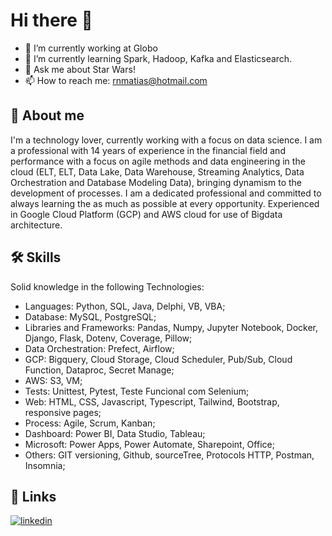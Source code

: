 # Hi there 👋

- 🔭 I’m currently working at Globo
- 🌱 I’m currently learning Spark, Hadoop, Kafka and Elasticsearch.
- 💬 Ask me about Star Wars!
- 📫 How to reach me: rnmatias@hotmail.com


## 🚀 About me
I'm a technology lover, currently working with a focus on data science.
I am a professional with 14 years of experience in the financial field
and performance with a focus on agile methods and data engineering
in the cloud (ELT, ELT, Data Lake, Data Warehouse, Streaming
Analytics, Data Orchestration and Database Modeling
Data), bringing dynamism to the development of processes.
I am a dedicated professional and committed to always learning the
as much as possible at every opportunity. Experienced in Google Cloud Platform (GCP) and AWS cloud
for use of Bigdata architecture.


## 🛠 Skills
Solid knowledge in the following Technologies:
- Languages: Python, SQL, Java, Delphi, VB, VBA;
- Database: MySQL, PostgreSQL;
- Libraries and Frameworks: Pandas, Numpy, Jupyter Notebook, Docker, Django, Flask, Dotenv, Coverage, Pillow;
- Data Orchestration: Prefect, Airflow;
- GCP: Bigquery, Cloud Storage, Cloud Scheduler, Pub/Sub, Cloud Function, Dataproc, Secret Manage;
- AWS: S3, VM;
- Tests: Unittest, Pytest, Teste Funcional com Selenium;
- Web: HTML, CSS, Javascript, Typescript, Tailwind, Bootstrap, responsive pages;
- Process: Agile, Scrum, Kanban;
- Dashboard: Power BI, Data Studio, Tableau;
- Microsoft: Power Apps, Power Automate, Sharepoint, Office;
- Others: GIT versioning, Github, sourceTree, Protocols HTTP,
Postman, Insomnia;



## 🔗 Links
[![linkedin](https://img.shields.io/badge/linkedin-0A66C2?style=for-the-badge&logo=linkedin&logoColor=white)](https://www.linkedin.com/in/renan-matias-2b223848/)

